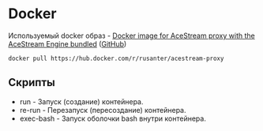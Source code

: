 # Docker
Используемый docker образ - [Docker image for AceStream proxy with the AceStream Engine bundled](https://hub.docker.com/r/rusanter/acestream-proxy) ([GitHub](https://github.com/rusanter/acestream-docker))
```
docker pull https://hub.docker.com/r/rusanter/acestream-proxy
```
## Скрипты

- run - Запуск (создание) контейнера.
- re-run - Перезапуск (пересоздание) контейнера.
- exec-bash - Запуск оболочки bash внутри контейнера.
